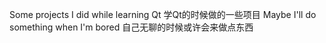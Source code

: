 Some projects I did while learning Qt
学Qt的时候做的一些项目
Maybe I'll do something when I'm bored
自己无聊的时候或许会来做点东西
